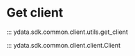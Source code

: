 # Get client

::: ydata.sdk.common.client.utils.get_client

::: ydata.sdk.common.client.client.Client
